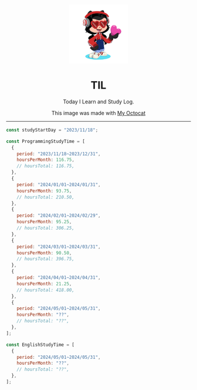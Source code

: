 <div align="center">

<img width="160" src="assets/octcat.png" alt="TIL" />

# TIL 
Today I Learn and Study Log.

This image was made with [My Octocat](https://myoctocat.com/)
</div>

---

```javascript
const studyStartDay = "2023/11/18";
```

```javascript
const ProgrammingStudyTime = [
  {
    period: "2023/11/18~2023/12/31",
    hoursPerMonth: 116.75,
    // hoursTotal: 116.75,
  },
  {
    period: "2024/01/01~2024/01/31",
    hoursPerMonth: 93.75,
    // hoursTotal: 210.50,
  },
  {
    period: "2024/02/01~2024/02/29",
    hoursPerMonth: 95.25,
    // hoursTotal: 306.25,
  },
  {
    period: "2024/03/01~2024/03/31",
    hoursPerMonth: 90.50,
    // hoursTotal: 396.75,
  },
  {
    period: "2024/04/01~2024/04/31",
    hoursPerMonth: 21.25,
    // hoursTotal: 418.00,
  },
  {
    period: "2024/05/01~2024/05/31",
    hoursPerMonth: "??",
    // hoursTotal: "??",
  },
];
```

```javascript
const EnglishStudyTime = [
  {
    period: "2024/05/01~2024/05/31",
    hoursPerMonth: "??",
    // hoursTotal: "??",
  },
];
```

